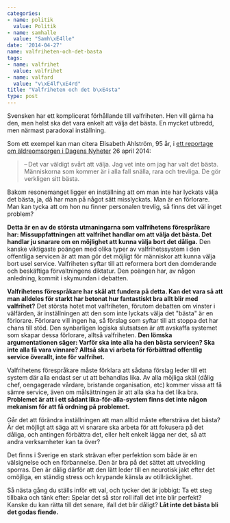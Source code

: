 ```yaml
---
categories:
- name: politik
  value: Politik
- name: samhalle
  value: "Samh\xE4lle"
date: '2014-04-27'
name: valfriheten-och-det-basta
tags:
- name: valfrihet
  value: valfrihet
- name: valfard
  value: "v\xE4lf\xE4rd"
title: "Valfriheten och det b\xE4sta"
type: post
---
```

Svensken har ett komplicerat förhållande till valfriheten. Hen vill gärna ha den, men helst ska det vara enkelt att välja det bästa. En mycket utbredd, men närmast paradoxal inställning.

Som ett exempel kan man citera Elisabeth Ahlström, 95 år, i [ett reportage om äldreomsorgen i Dagens Nyheter](http://www.dn.se/nyheter/sverige/aldreomsorg-elisabeth-ahlstrom-95-har-haft-besok-av-over-hundra-fran-hemtjansten/) 26 april 2014:

> – Det var väldigt svårt att välja. Jag vet inte om jag har valt det bästa. Människorna som kommer är i alla fall snälla, rara och trevliga. De gör verkligen sitt bästa.

Bakom resonemanget ligger en inställning att om man inte har lyckats välja det bästa, ja, då har man på något sätt misslyckats. Man är en förlorare. Man kan tycka att om hon nu finner personalen trevlig, så finns det väl inget problem?



**Detta är en av de största utmaningarna som valfrihetens förespråkare har: Missuppfattningen att valfrihet handlar om att välja det bästa. Det handlar ju snarare om en möjlighet att kunna välja bort det dåliga.** Den kanske viktigaste poängen med olika typer av valfrihetssystem i den offentliga servicen är att man gör det möjligt för människor att kunna välja bort usel service. Valfriheten syftar till att reformera bort den domderande och beskäftiga förvaltningens diktatur. Den poängen har, av någon anledning, kommit i skymundan i debatten.

**Valfrihetens förespråkare har skäl att fundera på detta. Kan det vara så att man alldeles för starkt har betonat hur fantastiskt bra allt blir med valfrihet?** Det största hotet mot valfriheten, förutom debatten om vinster i välfärden, är inställningen att den som inte lyckats välja det "bästa" är en förlorare. Förlorare vill ingen ha, så förslag som syftar till att stoppa det har chans till stöd. Den synbarligen logiska slutsatsen är att avskaffa systemet som skapar dessa förlorare, alltså valfriheten. **Den lömska argumentationen säger: Varför ska inte alla ha den bästa servicen? Ska inte alla få vara vinnare? Alltså ska vi arbeta för förbättrad offentlig service överallt, inte för valfrihet.**

Valfrihetens förespråkare måste förklara att sådana förslag leder till ett system där alla endast ser ut att behandlas lika. Av alla möjliga skäl (dålig chef, oengagerade vårdare, bristande organisation, etc) kommer vissa att få sämre service, även om målsättningen är att alla ska ha det lika bra. **Problemet är att i ett sådant lika-för-alla-system finns det inte någon mekanism för att få ordning på problemet.**

Går det att förändra inställningen att man alltid måste eftersträva det bästa? Är det möjligt att säga att vi snarare ska arbeta för att fokusera på det dåliga, och antingen förbättra det, eller helt enkelt lägga ner det, så att andra verksamheter kan ta över?

Det finns i Sverige en stark strävan efter perfektion som både är en välsignelse och en förbannelse. Den är bra på det sättet att utveckling sporras. Den är dålig därför att den lätt leder till en neurotisk jakt efter det omöjliga, en ständig stress och krypande känsla av otillräcklighet.

Så nästa gång du ställs inför ett val, och tycker det är jobbigt: Ta ett steg tillbaka och tänk efter: Spelar det så stor roll ifall det inte blir perfekt? Kanske du kan rätta till det senare, ifall det blir dåligt? **Låt inte det bästa bli det godas fiende.**

